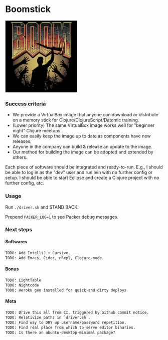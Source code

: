 Boomstick
=========
![](resources/boom.png)
### Success criteria

* We provide a VirtualBox image that anyone can download or
distribute on a memory stick for Clojure/ClojureScript/Datomic
training.
* (Lower priority) The same VirtualBox image works well for "beginner
night" Clojure meetups.
* We can easily keep the image up to date as components have new releases.
* Anyone in the company can build & release an update to the image.
* Our method for building the image can be adopted and extended by others.

Each piece of software should be integrated and ready-to-run. E.g., I should be able
to log in as the "dev" user and run lein with no further config or
setup. I should be able to start Eclipse and create a Clojure project
with no further config, etc.


### Usage

Run `./driver.sh` and STAND BACK.

Prepend `PACKER_LOG=1` to see Packer debug messages.


### Next steps

#### Softwares
    TODO: Add IntelliJ + Cursive.
    TODO: Add Emacs, Cider, nRepl, Clojure-mode.

#### Bonus
    TODO: LightTable
    TODO: Nightcode
    TODO: Heroku gem installed for quick-and-dirty deploys

#### Meta
    TODO: Drive this all from CI, triggered by Github commit notice.
    TODO: Relativize paths in `driver.sh`.
    TODO: Find way to DRY up username/password repetition.
    TODO: Find real place from which to serve editor binaries.
    TODO: Is there an ubuntu-desktop-minimal package?

